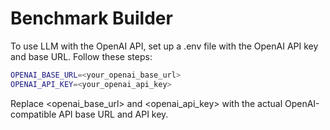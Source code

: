 # Benchmark Builder

To use LLM with the OpenAI API, set up a .env file with the OpenAI API key and base URL. 
Follow these steps:

```bash
OPENAI_BASE_URL=<your_openai_base_url>
OPENAI_API_KEY=<your_openai_api_key>
```

Replace <openai_base_url> and <openai_api_key> with the actual OpenAI-compatible API base URL and API key.